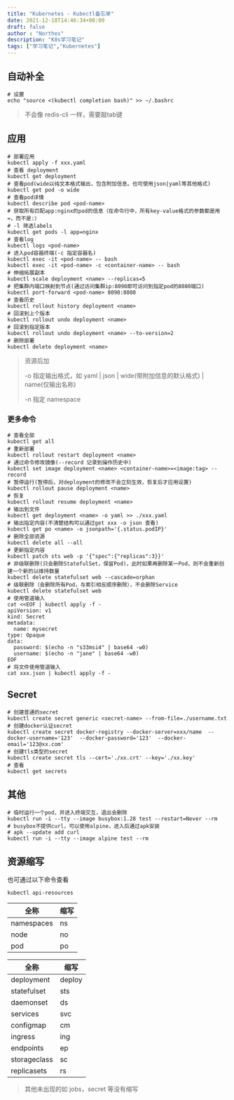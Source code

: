 ```yaml
---
title: "Kubernetes - Kubectl备忘单"
date: 2021-12-18T14:46:34+08:00
draft: false
author : "Northes"
description: "K8s学习笔记"
tags: ["学习笔记","Kubernetes"]
---
```


## 自动补全
```shell
# 设置
echo "source <(kubectl completion bash)" >> ~/.bashrc
```
> 不会像 redis-cli 一样，需要敲tab键

## 应用
```shell
# 部署应用
kubectl apply -f xxx.yaml
# 查看 deployment
kubectl get deployment
# 查看pod(wide以纯文本格式输出，包含附加信息。也可使用json|yaml等其他格式)
kubectl get pod -o wide
# 查看pod详情
kubectl describe pod <pod-name>
# 获取所有匹配app:nginx的pod的信息（在命令行中，所有key-value格式的参数都是用=，而不是:）
# -l 筛选labels
kubectl get pods -l app=nginx
# 查看log
kubectl logs <pod-name>
# 进入pod容器终端(-c 指定容器名)
kubectl exec -it <pod-name> -- bash
kubectl exec -it <pod-name> -c <container-name> -- bash
# 伸缩拓展副本
kubectl scale deployment <name> --replicas=5
# 把集群内端口映射到节点(通过访问集群ip:8090即可访问到指定pod的8080端口)
kubectl port-forward <pod-name> 8090:8080
# 查看历史
kubectl rollout history deployment <name>
# 回滚到上个版本
kubectl rollout undo deployment <name>
# 回滚到指定版本
kubectl rollout undo deployment <name> --to-version=2
# 删除部署
kubectl delete deployment <name>
```
> 资源后加 
> 
> -o 指定输出格式，如 yaml | json | wide(带附加信息的默认格式) | name(仅输出名称)
> 
> -n 指定 namespace

### 更多命令
```shell
# 查看全部
kubectl get all
# 重新部署
kubectl rollout restart deployment <name>
# 通过命令修改镜像(--record 记录到操作历史中)
kubectl set image deployment <name> <container-name>=<image:tag> --record
# 暂停运行(暂停后，对deployment的修改不会立刻生效，恢复后才应用设置)
kubectl rollout pause deployment <name>
# 恢复
kubectl rollout resume deployment <name>
# 输出到文件
kubectl get deployment <name> -o yaml >> ./xxx.yaml
# 输出指定内容(不清楚结构可以通过get xxx -o json 查看)
kubectl get po <name> -o jsonpath='{.status.podIP}'
# 删除全部资源
kubectl delete all --all
# 更新指定内容
kubectl patch sts web -p '{"spec":{"replicas":3}}'
# 非级联删除(只会删除StatefulSet，保留Pod)，此时如果再删除某一Pod，则不会重新创建一个新的以维持数量
kubectl delete statefulset web --cascade=orphan
# 级联删除（会删除所有Pod，与索引相反顺序删除），不会删除Service
kubectl delete statefulset web
# 使用管道输入
cat <<EOF | kubectl apply -f -
apiVersion: v1
kind: Secret
metadata:
  name: mysecret
type: Opaque
data:
  password: $(echo -n "s33msi4" | base64 -w0)
  username: $(echo -n "jane" | base64 -w0)
EOF
# 将文件使用管道输入
cat xxx.json | kubectl apply -f -
```

## Secret
```shell
# 创建普通的secret
kubectl create secret generic <secret-name> --from-file=./username.txt
# 创建docker认证secret
kubectl create secret docker-registry --docker-server=xxx/name  --docker-username='123'  --docker-password='123'  --docker-email='123@xx.com'
# 创建tls类型的secret
kubectl create secret tls --cert='./xx.crt' --key='./xx.key'
# 查看
kubectl get secrets
```


## 其他
```shell
# 临时运行一个pod，并进入终端交互，退出会删除
kubectl run -i --tty --image busybox:1.28 test --restart=Never --rm
# busybox不提供curl，可以使用alpine，进入后通过apk安装
# apk --update add curl
kubectl run -i --tty --image alpine test --rm
```

## 资源缩写
也可通过以下命令查看
```shell
kubectl api-resources
```
| 全称         | 缩写   |
| ------------ | ------ |
| namespaces   | ns     |
| node         | no     |
| pod          | po     |

| 全称         | 缩写   |
| ------------ | ------ |
| deployment   | deploy |
| statefulset  | sts    |
| daemonset    | ds     |
| services     | svc    |
| configmap    | cm     |
| ingress      | ing    |
| endpoints    | ep     |
| storageclass | sc     |
| replicasets  | rs     |

> 其他未出现的如 jobs，secret 等没有缩写
